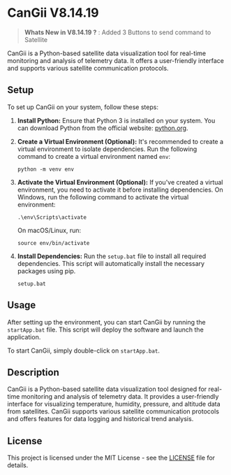 # CanGii V8.14.19

> **Whats New in V8.14.19 ?** : Added 3 Buttons to send command to Satellite

CanGii is a Python-based satellite data visualization tool for real-time monitoring and analysis of telemetry data. It offers a user-friendly interface and supports various satellite communication protocols.

## Setup

To set up CanGii on your system, follow these steps:

1. **Install Python:** Ensure that Python 3 is installed on your system. You can download Python from the official website: [python.org](https://www.python.org/).

2. **Create a Virtual Environment (Optional):** It's recommended to create a virtual environment to isolate dependencies. Run the following command to create a virtual environment named `env`:
   ```
   python -m venv env
   ```

3. **Activate the Virtual Environment (Optional):** If you've created a virtual environment, you need to activate it before installing dependencies. On Windows, run the following command to activate the virtual environment:
   ```
   .\env\Scripts\activate
   ```
   On macOS/Linux, run:
   ```
   source env/bin/activate
   ```

4. **Install Dependencies:** Run the `setup.bat` file to install all required dependencies. This script will automatically install the necessary packages using pip.
   ```
   setup.bat
   ```

## Usage

After setting up the environment, you can start CanGii by running the `startApp.bat` file. This script will deploy the software and launch the application.

To start CanGii, simply double-click on `startApp.bat`.

## Description

CanGii is a Python-based satellite data visualization tool designed for real-time monitoring and analysis of telemetry data. It provides a user-friendly interface for visualizing temperature, humidity, pressure, and altitude data from satellites. CanGii supports various satellite communication protocols and offers features for data logging and historical trend analysis.

## License

This project is licensed under the MIT License - see the [LICENSE](LICENSE) file for details.